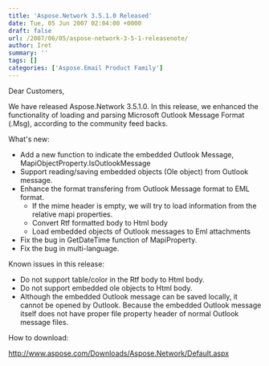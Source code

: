 ```yaml
---
title: 'Aspose.Network 3.5.1.0 Released'
date: Tue, 05 Jun 2007 02:04:00 +0000
draft: false
url: /2007/06/05/aspose-network-3-5-1-releasenote/
author: Iret
summary: ''
tags: []
categories: ['Aspose.Email Product Family']
---
```


Dear Customers,

We have released Aspose.Network 3.5.1.0. In this release, we enhanced the functionality of loading and parsing Microsoft Outlook Message Format (.Msg), according to the community feed backs.

What's new:

*   Add a new function to indicate the embedded Outlook Message, MapiObjectProperty.IsOutlookMessage
*   Support reading/saving embedded objects (Ole object) from Outlook message.
*   Enhance the format transfering from Outlook Message format to EML format.
    *   If the mime header is empty, we will try to load information from the relative mapi properties.
    *   Convert Rtf formatted body to Html body
    *   Load embedded objects of Outlook messages to Eml attachments
*   Fix the bug in GetDateTime function of MapiProperty.
*   Fix the bug in multi-language.

Known issues in this release:

*   Do not support table/color in the Rtf body to Html body.
*   Do not support embedded ole objects to Html body.
*   Although the embedded Outlook message can be saved locally, it cannot be opened by Outlook. Because the embedded Outlook message itself does not have proper file property header of normal Outlook message files.

How to download:

http://www.aspose.com/Downloads/Aspose.Network/Default.aspx









